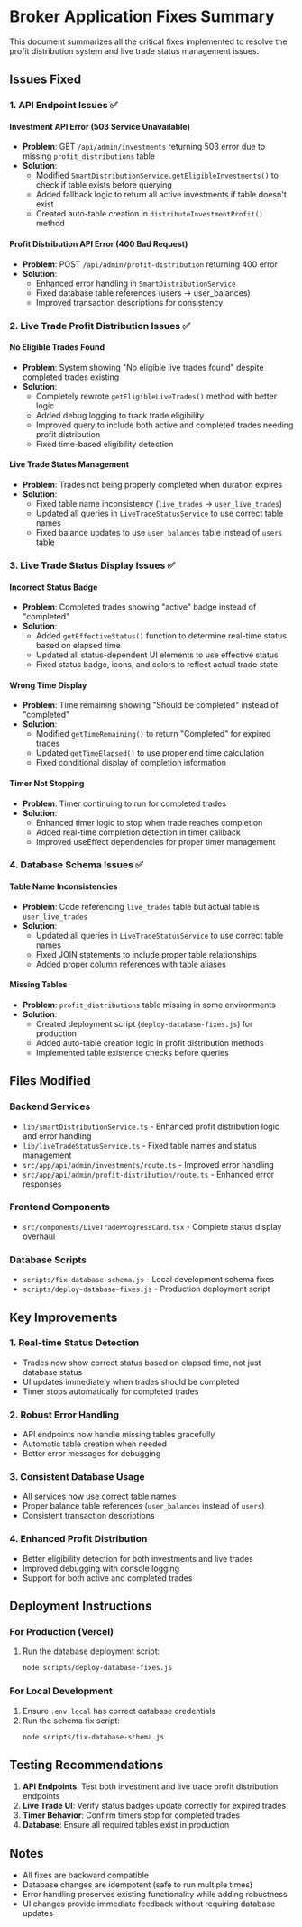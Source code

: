 # Broker Application Fixes Summary

This document summarizes all the critical fixes implemented to resolve the profit distribution system and live trade status management issues.

## Issues Fixed

### 1. API Endpoint Issues ✅

#### Investment API Error (503 Service Unavailable)
- **Problem**: GET `/api/admin/investments` returning 503 error due to missing `profit_distributions` table
- **Solution**: 
  - Modified `SmartDistributionService.getEligibleInvestments()` to check if table exists before querying
  - Added fallback logic to return all active investments if table doesn't exist
  - Created auto-table creation in `distributeInvestmentProfit()` method

#### Profit Distribution API Error (400 Bad Request)
- **Problem**: POST `/api/admin/profit-distribution` returning 400 error
- **Solution**:
  - Enhanced error handling in `SmartDistributionService`
  - Fixed database table references (users → user_balances)
  - Improved transaction descriptions for consistency

### 2. Live Trade Profit Distribution Issues ✅

#### No Eligible Trades Found
- **Problem**: System showing "No eligible live trades found" despite completed trades existing
- **Solution**:
  - Completely rewrote `getEligibleLiveTrades()` method with better logic
  - Added debug logging to track trade eligibility
  - Improved query to include both active and completed trades needing profit distribution
  - Fixed time-based eligibility detection

#### Live Trade Status Management
- **Problem**: Trades not being properly completed when duration expires
- **Solution**:
  - Fixed table name inconsistency (`live_trades` → `user_live_trades`)
  - Updated all queries in `LiveTradeStatusService` to use correct table names
  - Fixed balance updates to use `user_balances` table instead of `users` table

### 3. Live Trade Status Display Issues ✅

#### Incorrect Status Badge
- **Problem**: Completed trades showing "active" badge instead of "completed"
- **Solution**:
  - Added `getEffectiveStatus()` function to determine real-time status based on elapsed time
  - Updated all status-dependent UI elements to use effective status
  - Fixed status badge, icons, and colors to reflect actual trade state

#### Wrong Time Display
- **Problem**: Time remaining showing "Should be completed" instead of "completed"
- **Solution**:
  - Modified `getTimeRemaining()` to return "Completed" for expired trades
  - Updated `getTimeElapsed()` to use proper end time calculation
  - Fixed conditional display of completion information

#### Timer Not Stopping
- **Problem**: Timer continuing to run for completed trades
- **Solution**:
  - Enhanced timer logic to stop when trade reaches completion
  - Added real-time completion detection in timer callback
  - Improved useEffect dependencies for proper timer management

### 4. Database Schema Issues ✅

#### Table Name Inconsistencies
- **Problem**: Code referencing `live_trades` table but actual table is `user_live_trades`
- **Solution**:
  - Updated all queries in `LiveTradeStatusService` to use correct table names
  - Fixed JOIN statements to include proper table relationships
  - Added proper column references with table aliases

#### Missing Tables
- **Problem**: `profit_distributions` table missing in some environments
- **Solution**:
  - Created deployment script (`deploy-database-fixes.js`) for production
  - Added auto-table creation logic in profit distribution methods
  - Implemented table existence checks before queries

## Files Modified

### Backend Services
- `lib/smartDistributionService.ts` - Enhanced profit distribution logic and error handling
- `lib/liveTradeStatusService.ts` - Fixed table names and status management
- `src/app/api/admin/investments/route.ts` - Improved error handling
- `src/app/api/admin/profit-distribution/route.ts` - Enhanced error responses

### Frontend Components
- `src/components/LiveTradeProgressCard.tsx` - Complete status display overhaul

### Database Scripts
- `scripts/fix-database-schema.js` - Local development schema fixes
- `scripts/deploy-database-fixes.js` - Production deployment script

## Key Improvements

### 1. Real-time Status Detection
- Trades now show correct status based on elapsed time, not just database status
- UI updates immediately when trades should be completed
- Timer stops automatically for completed trades

### 2. Robust Error Handling
- API endpoints now handle missing tables gracefully
- Automatic table creation when needed
- Better error messages for debugging

### 3. Consistent Database Usage
- All services now use correct table names
- Proper balance table references (`user_balances` instead of `users`)
- Consistent transaction descriptions

### 4. Enhanced Profit Distribution
- Better eligibility detection for both investments and live trades
- Improved debugging with console logging
- Support for both active and completed trades

## Deployment Instructions

### For Production (Vercel)
1. Run the database deployment script:
   ```bash
   node scripts/deploy-database-fixes.js
   ```

### For Local Development
1. Ensure `.env.local` has correct database credentials
2. Run the schema fix script:
   ```bash
   node scripts/fix-database-schema.js
   ```

## Testing Recommendations

1. **API Endpoints**: Test both investment and live trade profit distribution endpoints
2. **Live Trade UI**: Verify status badges update correctly for expired trades
3. **Timer Behavior**: Confirm timers stop for completed trades
4. **Database**: Ensure all required tables exist in production

## Notes

- All fixes are backward compatible
- Database changes are idempotent (safe to run multiple times)
- Error handling preserves existing functionality while adding robustness
- UI changes provide immediate feedback without requiring database updates
